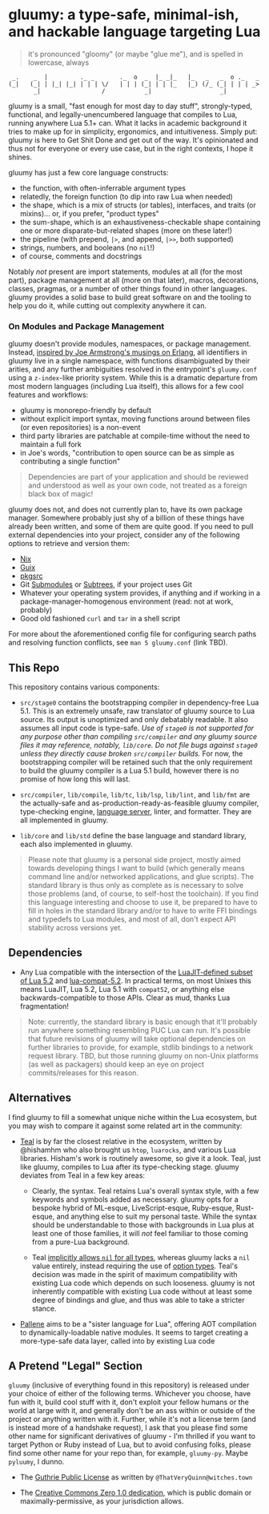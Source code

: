 # gluumy: a type-safe, minimal-ish, and hackable language targeting Lua

> it's pronounced "gloomy" (or maybe "glue me"), and is spelled in lowercase,
> always

```
 _.    _  |         ._ _       ._  o  _  |_ _|_   |_   _   _  o ._   _
(_|   (_| | |_| |_| | | | \/   | | | (_| | | |_   |_) (/_ (_| | | | _>
       _|                 /           _|                   _|
```

gluumy is a small, "fast enough for most day to day stuff", strongly-typed,
functional, and legally-unencumbered language that compiles to Lua, running
anywhere Lua 5.1+ can. What it lacks in academic background it tries to make up
for in simplicity, ergonomics, and intuitiveness. Simply put: gluumy is here to
Get Shit Done and get out of the way. It's opinionated and thus not for
everyone or every use case, but in the right contexts, I hope it shines.

gluumy has just a few core language constructs:

- the function, with often-inferrable argument types
- relatedly, the foreign function (to dip into raw Lua when needed)
- the shape, which is a mix of structs (or tables), interfaces, and traits (or
  mixins)... or, if you prefer, "product types"
- the sum-shape, which is an exhaustiveness-checkable shape containing one or
  more disparate-but-related shapes (more on these later!)
- the pipeline (with prepend, `|>`, and append, `|>>`, both supported)
- strings, numbers, and booleans (no `nil`!)
- of course, comments and docstrings

Notably _not_ present are import statements, modules at all (for the most
part), package management at all (more on that later), macros, decorations,
classes, pragmas, or a number of other things found in other languages. gluumy
provides a solid base to build great software on and the tooling to help you do
it, while cutting out complexity anywhere it can.

### On Modules and Package Management

gluumy doesn't provide modules, namespaces, or package management. Instead,
[inspired by Joe Armstrong's musings on
Erlang](https://web.archive.org/web/20211122060812/https://erlang.org/pipermail/erlang-questions/2011-May/058768.html),
all identifiers in gluumy live in a single namespace, with functions
disambiguated by their arities, and any further ambiguities resolved in the
entrypoint's `gluumy.conf` using a `z-index`-like priority system. While this
is a dramatic departure from most modern languages (including Lua itself), this
allows for a few cool features and workflows:

- gluumy is monorepo-friendly by default
- without explicit import syntax, moving functions around between files (or
  even repositories) is a non-event
- third party libraries are patchable at compile-time without the need to
  maintain a full fork
- in Joe's words, "contribution to open source can be as simple as contributing
  a single function"

> Dependencies are part of your application and should be reviewed and
> understood as well as your own code, not treated as a foreign black box of
> magic!

gluumy does not, and does not currently plan to, have its own package manager.
Somewhere probably just shy of a billion of these things have already been
written, and some of them are quite good. If you need to pull external
dependencies into your project, consider any of the following options to
retrieve and version them:

- [Nix](https://nixos.org/manual/nix/stable/)
- [Guix](https://guix.gnu.org/)
- [pkgsrc](http://www.pkgsrc.org/)
- Git [Submodules](https://git-scm.com/book/en/v2/Git-Tools-Submodules) or
  [Subtrees](https://www.atlassian.com/git/tutorials/git-subtree), if your
  project uses Git
- Whatever your operating system provides, if anything and if working in a
  package-manager-homogenous environment (read: not at work, probably)
- Good old fashioned `curl` and `tar` in a shell script

For more about the aforementioned config file for configuring search paths and
resolving function conflicts, see `man 5 gluumy.conf` (link TBD).

## This Repo

This repository contains various components:

- `src/stage0` contains the bootstrapping compiler in dependency-free Lua 5.1.
  This is an extremely unsafe, raw translator of gluumy source to Lua source.
  Its output is unoptimized and only debatably readable. It also assumes all
  input code is type-safe. _Use of `stage0` is not supported for any purpose
  other than compiling `src/compiler` and any gluumy source files it may
  reference, notably, `lib/core`. Do not file bugs against `stage0` unless they
  directly cause broken `src/compiler` builds._ For now, the bootstrapping
  compiler will be retained such that the only requirement to build the gluumy
  compiler is a Lua 5.1 build, however there is no promise of how long this
  will last.

- `src/compiler`, `lib/compile`, `lib/tc`, `lib/lsp`, `lib/lint`, and `lib/fmt`
  are the actually-safe and as-production-ready-as-feasible gluumy compiler,
  type-checking engine, [language server](https://langserver.org/), linter, and
  formatter. They are all implemented in gluumy.

- `lib/core` and `lib/std` define the base language and standard library, each
  also implemented in gluumy.

> Please note that gluumy is a personal side project, mostly aimed towards
> developing things I want to build (which generally means command line and/or
> networked applications, and glue scripts). The standard library is thus only
> as complete as is necessary to solve those problems (and, of course, to
> self-host the toolchain). If you find this language interesting and choose to
> use it, be prepared to have to fill in holes in the standard library and/or
> to have to write FFI bindings and typedefs to Lua modules, and most of all,
> don't expect API stability across versions yet.

## Dependencies

- Any Lua compatible with the intersection of the [LuaJIT-defined subset of Lua
  5.2](https://luajit.org/extensions.html) and
  [lua-compat-5.2](https://github.com/keplerproject/lua-compat-5.2/). In
  practical terms, on most Unixes this means LuaJIT, Lua 5.2, Lua 5.1 with
  `compat52`, or anything else backwards-compatible to those APIs. Clear as
  mud, thanks Lua fragmentation!

> Note: currently, the standard library is basic enough that it'll probably run
> anywhere something resembling PUC Lua can run. It's possible that future
> revisions of gluumy will take optional dependencies on further libraries to
> provide, for example, stdlib bindings to a network request library. TBD, but
> those running gluumy on non-Unix platforms (as well as packagers) should keep
> an eye on project commits/releases for this reason.

## Alternatives

I find gluumy to fill a somewhat unique niche within the Lua ecosystem, but you
may wish to compare it against some related art in the community:

- [Teal](https://github.com/teal-language/tl) is by far the closest relative in
  the ecosystem, written by @hishamhm who also brought us `htop`, `luarocks`,
  and various Lua libraries. Hisham's work is routinely awesome, so give it a
  look. Teal, just like gluumy, compiles to Lua after its type-checking stage.
  gluumy deviates from Teal in a few key areas:

  * Clearly, the syntax. Teal retains Lua's overall syntax style, with a few
	keywords and symbols added as necessary. gluumy opts for a bespoke hybrid
	of ML-esque, LiveScript-esque, Ruby-esque, Rust-esque, and anything else to
	suit my personal taste. While the syntax should be understandable to those
	with backgrounds in Lua plus at least one of those families, it will _not_
	feel familiar to those coming from a pure-Lua background.

  * Teal [implicitly allows `nil` for all
	types](https://github.com/teal-language/tl/blob/68d9e8c57b6ee265b2353b179956a5e65e7936cc/docs/tutorial.md),
	whereas gluumy lacks a `nil` value entirely, instead requiring the use of
	[option types](https://en.wikipedia.org/wiki/Option_type). Teal's decision
	was made in the spirit of maximum compatibility with existing Lua code
	which depends on such looseness. gluumy is not inherently compatible with
	existing Lua code without at least some degree of bindings and glue, and
	thus was able to take a stricter stance.

- [Pallene](https://github.com/pallene-lang/pallene) aims to be a "sister
  language for Lua", offering AOT compilation to dynamically-loadable native
  modules. It seems to target creating a more-type-safe data layer, called into
  by existing Lua code

## A Pretend "Legal" Section

`gluumy` (inclusive of everything found in this repository) is released under
your choice of either of the following terms. Whichever you choose, have fun
with it, build cool stuff with it, don't exploit your fellow humans or the
world at large with it, and generally don't be an ass within or outside of the
project or anything written with it. Further, while it's not a license term
(and is instead more of a handshake request), I ask that you please find some
other name for significant derivatives of gluumy - I'm thrilled if you want to
target Python or Ruby instead of Lua, but to avoid confusing folks, please find
some other name for your repo than, for example, `gluumy-py`. Maybe `pyluumy`,
I dunno.

- The [Guthrie Public
  License](https://web.archive.org/web/20180407192134/https://witches.town/@ThatVeryQuinn/3540091)
  as written by `@ThatVeryQuinn@witches.town`

- The [Creative Commons Zero 1.0
  dedication](https://creativecommons.org/publicdomain/zero/1.0/), which is
  public domain or maximally-permissive, as your jurisdiction allows.
